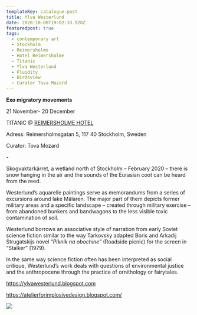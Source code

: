 ```yaml
---
templateKey: catalogue-post
title: Ylva Westerlund
date: 2020-10-08T19:02:33.928Z
featuredpost: true
tags:
  - contemporary art
  - Stockholm
  - Reimersholme
  - Hotel Reimersholme
  - Titanic
  - Ylva Westerlund
  - Fluidity
  - Birdsview
  - Curator Tova Mozard
---
```

**Exo migratory movements**

21 November- 20 December

TITANIC @ [REIMERSHOLME HOTEL](https://reimersholmehotel.se/)

Adress: [](https://www.google.com/search?q=reimersholme+hotel+adress&stick=H4sIAAAAAAAAAOPgE-LWT9c3LMlLz6uwzNWSzU620s_JT04syczPgzOsElNSilKLixexShalZuamFhVn5Ofkpipk5Jek5igkguUA12CFOUoAAAA&ludocid=2770460952141504904&sa=X&ved=2ahUKEwjfwr7diPbrAhWHw4sKHf4yB-8Q6BMwEnoECB4QAg)Reimersholmsgatan 5, 117 40 Stockholm, Sweden

Curator: Tova Mozard

\-

Skogvaktarkärret, a wetland north of Stockholm – February 2020 – there is snow hanging in the air and the sounds of the Eurasian coot can be heard from the reed.

Westerlund’s aquarelle paintings serve as memorandums from a series of excursions around lake Mälaren. The major part of them depicts former military areas and a specific landscape – created through military exercise –from abandoned bunkers and bandwagons to the less visible toxic contamination of soil.

Westerlund borrows an associative style of narration from early Soviet science fiction similar to the way Tarkovsky adapted Boris and Arkadij Strugatskijs novel “*Piknik na obochine*” (Roadside picnic) for the screen in “Stalker” (1979).

In the same way science fiction often has been interpreted as social critique, Westerlund’s work deals with questions of environmental justice and the anthropocene through the practice of ornithology or fairytales.

<https://ylvawesterlund.blogspot.com>

<https://atelierforimplosivedesign.blogspot.com/>

![](/img/img_20200908_100518.jpg)